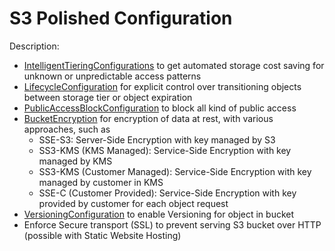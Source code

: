 # S3 Polished Configuration

Description:
- [IntelligentTieringConfigurations](https://docs.aws.amazon.com/AWSCloudFormation/latest/UserGuide/aws-properties-s3-bucket-intelligenttieringconfiguration.html) to get automated storage cost saving for unknown or unpredictable access patterns
- [LifecycleConfiguration](https://docs.aws.amazon.com/AWSCloudFormation/latest/UserGuide/aws-properties-s3-bucket-lifecycleconfiguration.html) for explicit control over transitioning objects between storage tier or object expiration 
- [PublicAccessBlockConfiguration](https://docs.aws.amazon.com/AWSCloudFormation/latest/UserGuide/aws-properties-s3-bucket-publicaccessblockconfiguration.html) to block all kind of public access
- [BucketEncryption](https://docs.aws.amazon.com/AWSCloudFormation/latest/UserGuide/aws-properties-s3-bucket-bucketencryption.html) for encryption of data at rest, with various approaches, such as
   - SSE-S3: Server-Side Encryption with key managed by S3
   - SS3-KMS (KMS Managed): Service-Side Encryption with key managed by KMS
   - SS3-KMS (Customer Managed): Service-Side Encryption with key managed by customer in KMS
   - SSE-C (Customer Provided): Service-Side Encryption with key provided by customer for each object request
- [VersioningConfiguration](https://docs.aws.amazon.com/AmazonS3/latest/userguide/Versioning.html) to enable Versioning for object in bucket
- Enforce Secure transport (SSL) to prevent serving S3 bucket over HTTP (possible with Static Website Hosting)

